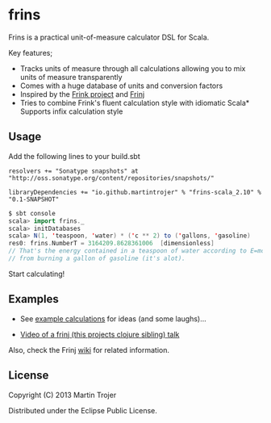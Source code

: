 # frins

Frins is a practical unit-of-measure calculator DSL for Scala.

Key features;

* Tracks units of measure through all calculations allowing you to mix units of measure transparently
* Comes with a huge database of units and conversion factors
* Inspired by the [Frink project](http://futureboy.us/frinkdocs/) and [Frinj](https://github.com/martintrojer/frinj)
* Tries to combine Frink's fluent calculation style with idiomatic Scala* Supports infix calculation style

## Usage

Add the following lines to your build.sbt


```
resolvers += "Sonatype snapshots" at "http://oss.sonatype.org/content/repositories/snapshots/"

libraryDependencies += "io.github.martintrojer" % "frins-scala_2.10" % "0.1-SNAPSHOT"
```

```scala
$ sbt console
scala> import frins._
scala> initDatabases
scala> N(1, 'teaspoon, 'water) * ('c ** 2) to ('gallons, 'gasoline)
res0: frins.NumberT = 3164209.8628361006  [dimensionless]
// That's the energy contained in a teaspoon of water according to E=mc^2 converted to equivalent energy
// from burning a gallon of gasoline (it's alot).
```

Start calculating!

## Examples

* See [example calculations](https://github.com/martintrojer/frins/blob/master/src/main/scala/frins/ExampleCalculations.scala) for ideas (and some laughs)...

* [Video of a frinj (this projects clojure sibling) talk](http://skillsmatter.com/podcast/home/frinj-having-fun-with-units-3861)

Also, check the Frinj [wiki](https://github.com/martintrojer/frinj/wiki) for related information.

## License

Copyright (C) 2013 Martin Trojer

Distributed under the Eclipse Public License.

